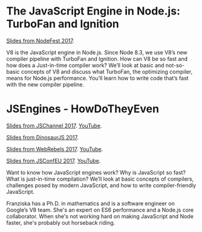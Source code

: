 # The JavaScript Engine in Node.js: TurboFan and Ignition
[Slides from NodeFest 2017](https://fhinkel.github.io/JSEngines-HowDoTheyEven/NodeFest).

V8 is the JavaScript engine in Node.js. Since Node 8.3, we use V8’s new compiler pipeline with TurboFan and Ignition. How can V8 be so fast and how does a Just-in-time compiler work? 
We’ll look at basic and not-so-basic concepts of V8 and discuss what TurboFan, the optimizing compiler, means for Node.js performance. You’ll learn how to write code that’s fast with the new compiler pipeline. 

# JSEngines - HowDoTheyEven
[Slides from JSChannel 2017](https://fhinkel.github.io/JSEngines-HowDoTheyEven/JSChannel). [YouTube](https://www.youtube.com/watch?v=WBkMm19ziUI).

[Slides from DinosaurJS 2017](https://fhinkel.github.io/JSEngines-HowDoTheyEven/DinosaurJS2017/).

[Slides from WebRebels 2017](https://fhinkel.github.io/JSEngines-HowDoTheyEven/WebRebels2017/). [YouTube](https://youtu.be/acIOV8wtkOo?t=2h8m54s).

[Slides from JSConfEU 2017](https://fhinkel.github.io/JSEngines-HowDoTheyEven/JSConfEU/). [YouTube](https://youtu.be/p-iiEDtpy6I).

Want to know how JavaScript engines work? Why is JavaScript so fast? What is just-in-time compilation? We’ll look at basic concepts of compilers, challenges posed by modern JavaScript, and how to write compiler-friendly JavaScript.

Franziska has a Ph.D. in mathematics and is a software engineer on Google’s V8 team. She's an expert on ES6 performance and a Node.js core collaborator. When she's not working hard on making JavaScript and Node faster, she's probably out horseback riding.